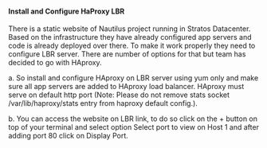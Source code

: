 ####  Install and Configure HaProxy LBR 

There is a static website of Nautilus project running in Stratos Datacenter. Based on the infrastructure they have already configured app servers and code is already deployed over there. To make it work properly they need to configure LBR server. There are number of options for that but team has decided to go with HAproxy.

a. So install and configure HAproxy on LBR server using yum only and make sure all app servers are added to HAproxy load balancer. HAproxy must serve on default http port (Note: Please do not remove stats socket /var/lib/haproxy/stats entry from haproxy default config.).

b. You can access the website on LBR link, to do so click on the + button on top of your terminal and select option Select port to view on Host 1 and after adding port 80 click on Display Port.

